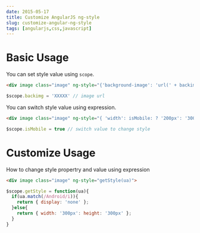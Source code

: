 ```yaml
---
date: 2015-05-17
title: Customize AngularJS ng-style
slug: customize-angular-ng-style
tags: [angularjs,css,javascript]
---
```


# Basic Usage

You can set style value using `scope`.

```html
<div image class="image" ng-style="{'background-image': 'url(' + backimg + ')'}">
```

```js
$scope.backimg = 'XXXXX' // image url
```

You can switch style value using expression.

```html
<div image class="image" ng-style="{ 'width': isMobile: ? '200px': '300px' }">
```

```js
$scope.isMobile = true // switch value to change style
```

# Customize Usage

How to change style propertry and value using expression

```html
<div image class="image" ng-style="getStyle(ua)">
```

```js
$scope.getStyle = function(ua){
  if(ua.match(/Android/i)){
    return { display: 'none' };
  }else{
    return { width: '300px': height: '300px' };
  }
}
```
